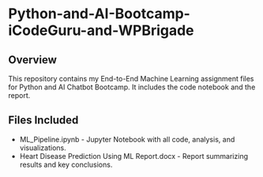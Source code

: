 # Python-and-AI-Bootcamp-iCodeGuru-and-WPBrigade
## Overview
This repository contains my End-to-End Machine Learning assignment files for Python and AI Chatbot Bootcamp. It includes the code notebook and the report.

## Files Included
- ML_Pipeline.ipynb - Jupyter Notebook with all code, analysis, and visualizations.
- Heart Disease Prediction Using ML Report.docx  - Report summarizing results and key conclusions.
